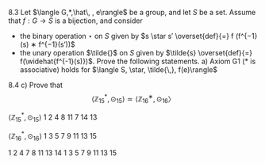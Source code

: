 







8.3
Let $\langle G,*,\hat\, , e\rangle$ be a group, and let $S$ be a set. Assume that $f : G \rightarrow S$ is a bijection, and consider
- the binary operation $\star$ on $S$ given by $s \star s′ \overset{def}{=} f (f^{−1}(s) ∗ f^{−1}(s′))$ 
- the unary operation $\tilde{}$  on $S$ given by $\tilde{s} \overset{def}{=} f(\widehat{f^{-1}(s)})$.
  Prove the following statements. 
  a) Axiom G1 (* is associative) holds for $\langle S, \star, \tilde{\,}, f(e)\rangle$
  





8.4
c)
Prove that $$\langle\mathbb{Z}^*_{15}, \odot_{15}\rangle \simeq \langle\mathbb{Z}^∗_{16}, \odot_{16}〉$$




$\langle\mathbb{Z}^*_{15}, \odot_{15}\rangle$
1 2 4 8
11 7 14 13


$\langle\mathbb{Z}^*_{16}, \odot_{16}\rangle$
1 3 5 7
9 11 13 15


1 2 4 7 8 11 13 14
1 3 5 7 9 11 13 15


